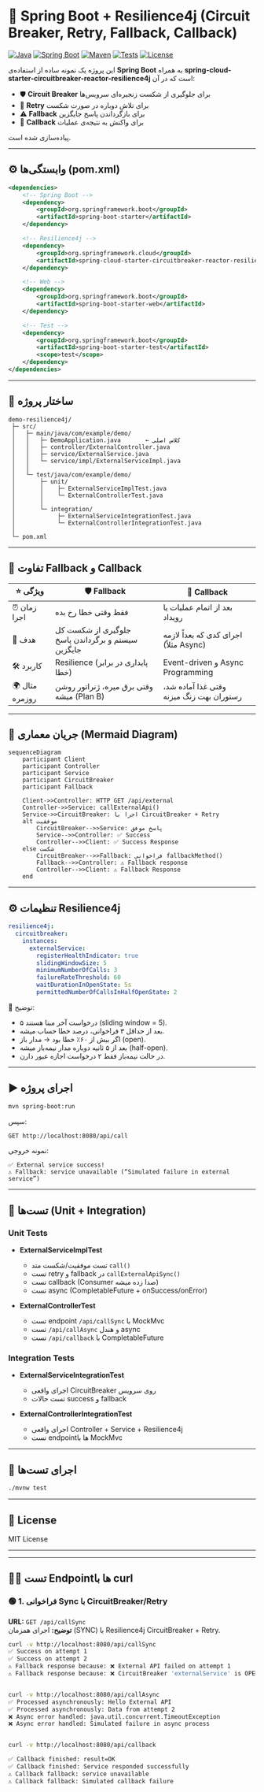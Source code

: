 # 🚀 Spring Boot + Resilience4j (Circuit Breaker, Retry, Fallback, Callback)

[![Java](https://img.shields.io/badge/Java-17-blue.svg)]()
[![Spring Boot](https://img.shields.io/badge/SpringBoot-3.x-brightgreen.svg)]()
[![Maven](https://img.shields.io/badge/Maven-Build-red.svg)]()
[![Tests](https://img.shields.io/badge/Tests-Passing-success.svg)]()
[![License](https://img.shields.io/badge/License-MIT-lightgrey.svg)]()

این پروژه یک نمونه ساده از استفاده‌ی **Spring Boot** به همراه
**spring-cloud-starter-circuitbreaker-reactor-resilience4j** است که در آن:
- 🛡️ **Circuit Breaker** برای جلوگیری از شکست زنجیره‌ای سرویس‌ها
- 🔄 **Retry** برای تلاش دوباره در صورت شکست
- ⚠️ **Fallback** برای بازگرداندن پاسخ جایگزین
- 🔔 **Callback** برای واکنش به نتیجه‌ی عملیات

پیاده‌سازی شده است.

---

## ⚙️ وابستگی‌ها (pom.xml)

```xml
<dependencies>
    <!-- Spring Boot -->
    <dependency>
        <groupId>org.springframework.boot</groupId>
        <artifactId>spring-boot-starter</artifactId>
    </dependency>

    <!-- Resilience4j -->
    <dependency>
        <groupId>org.springframework.cloud</groupId>
        <artifactId>spring-cloud-starter-circuitbreaker-reactor-resilience4j</artifactId>
    </dependency>

    <!-- Web -->
    <dependency>
        <groupId>org.springframework.boot</groupId>
        <artifactId>spring-boot-starter-web</artifactId>
    </dependency>

    <!-- Test -->
    <dependency>
        <groupId>org.springframework.boot</groupId>
        <artifactId>spring-boot-starter-test</artifactId>
        <scope>test</scope>
    </dependency>
</dependencies>
```

---

## 📂 ساختار پروژه

```
demo-resilience4j/
 ├─ src/
 │   ├─ main/java/com/example/demo/
 │   │   ├─ DemoApplication.java       ← کلاس اصلی
 │   │   ├─ controller/ExternalController.java
 │   │   ├─ service/ExternalService.java
 │   │   └─ service/impl/ExternalServiceImpl.java
 │   │
 │   └─ test/java/com/example/demo/
 │       ├─ unit/
 │       │    ├─ ExternalServiceImplTest.java
 │       │    └─ ExternalControllerTest.java
 │       │
 │       └─ integration/
 │            ├─ ExternalServiceIntegrationTest.java
 │            └─ ExternalControllerIntegrationTest.java
 │
 └─ pom.xml
```

---

## 🔄 تفاوت Fallback و Callback

| ⭐ ویژگی        | 🛡️ Fallback                                      | 🔔 Callback                              |
|-----------------|-------------------------------------------------|-----------------------------------------|
| ⏰ زمان اجرا    | فقط وقتی خطا رخ بده                              | بعد از اتمام عملیات یا رویداد            |
| 🎯 هدف          | جلوگیری از شکست کل سیستم و برگرداندن پاسخ جایگزین | اجرای کدی که بعداً لازمه (مثلاً Async)   |
| 🛠️ کاربرد       | Resilience (پایداری در برابر خطا)                | Event-driven و Async Programming         |
| 🌍 مثال روزمره  | وقتی برق میره، ژنراتور روشن میشه (Plan B)        | وقتی غذا آماده شد، رستوران بهت زنگ میزنه |

---

## 🔎 جریان معماری (Mermaid Diagram)

```mermaid
sequenceDiagram
    participant Client
    participant Controller
    participant Service
    participant CircuitBreaker
    participant Fallback

    Client->>Controller: HTTP GET /api/external
    Controller->>Service: callExternalApi()
    Service->>CircuitBreaker: اجرا با CircuitBreaker + Retry
    alt موفقیت
        CircuitBreaker-->>Service: پاسخ موفق
        Service-->>Controller: ✅ Success
        Controller-->>Client: ✅ Success Response
    else شکست
        CircuitBreaker-->>Fallback: فراخوانی fallbackMethod()
        Fallback-->>Controller: ⚠️ Fallback response
        Controller-->>Client: ⚠️ Fallback Response
    end
```

---

## ⚙️ تنظیمات Resilience4j

```yaml
resilience4j:
  circuitbreaker:
    instances:
      externalService:
        registerHealthIndicator: true
        slidingWindowSize: 5
        minimumNumberOfCalls: 3
        failureRateThreshold: 60
        waitDurationInOpenState: 5s
        permittedNumberOfCallsInHalfOpenState: 2
```

📌 توضیح:  
- ۵ درخواست آخر مبنا هستند (sliding window = 5).  
- بعد از حداقل ۳ فراخوانی، درصد خطا حساب میشه.  
- اگر بیش از ۶۰٪ خطا بود → مدار باز (open).  
- بعد از ۵ ثانیه دوباره مدار نیمه‌باز میشه (half-open).  
- در حالت نیمه‌باز فقط ۲ درخواست اجازه عبور دارن.  

---

## ▶️ اجرای پروژه

```bash
mvn spring-boot:run
```

سپس:  
```bash
GET http://localhost:8080/api/call
```

نمونه خروجی:  
```
✅ External service success!
⚠️ Fallback: service unavailable (“Simulated failure in external service”)
```

---

## 🧪 تست‌ها (Unit + Integration)

### Unit Tests
- **ExternalServiceImplTest**  
  - تست موفقیت/شکست متد `call()`  
  - تست retry و fallback در `callExternalApiSync()`  
  - تست callback (Consumer صدا زده میشه)  
  - تست async (CompletableFuture + onSuccess/onError)

- **ExternalControllerTest**  
  - تست endpoint `/api/callSync` با MockMvc  
  - تست `/api/callAsync` و هندل async  
  - تست `/api/callback` با CompletableFuture

### Integration Tests
- **ExternalServiceIntegrationTest**  
  - اجرای واقعی CircuitBreaker روی سرویس  
  - تست حالات success و fallback

- **ExternalControllerIntegrationTest**  
  - اجرای واقعی Controller + Service + Resilience4j  
  - تست endpointها با MockMvc  

---

## 📌 اجرای تست‌ها
```bash
./mvnw test
```

---

## 📜 License
MIT License

---
---

## 👩‍💻 تست Endpoint‌ها با curl

### 🟢 1. فراخوانی Sync با CircuitBreaker/Retry
**URL:** `GET /api/callSync`  
**توضیح:** اجرای همزمان (SYNC) با Resilience4j CircuitBreaker + Retry.

```bash
curl -v http://localhost:8080/api/callSync
✅ Success on attempt 1
✅ Success on attempt 2
⚠️ Fallback response because: ❌ External API failed on attempt 1
⚠️ Fallback response because: ❌ CircuitBreaker 'externalService' is OPEN and does not permit further calls


curl -v http://localhost:8080/api/callAsync
✅ Processed asynchronously: Hello External API
✅ Processed asynchronously: Data from attempt 2
❌ Async error handled: java.util.concurrent.TimeoutException
❌ Async error handled: Simulated failure in async process


curl -v http://localhost:8080/api/callback

✅ Callback finished: result=OK
✅ Callback finished: Service responded successfully
⚠️ Callback fallback: service unavailable
⚠️ Callback fallback: Simulated callback failure

